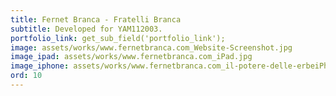 ```yaml
---
title: Fernet Branca - Fratelli Branca
subtitle: Developed for YAM112003.
portfolio_link: get_sub_field('portfolio_link');
image: assets/works/www.fernetbranca.com_Website-Screenshot.jpg
image_ipad: assets/works/www.fernetbranca.com_iPad.jpg
image_iphone: assets/works/www.fernetbranca.com_il-potere-delle-erbeiPhone-6_7_8.jpg
ord: 10
---
```


